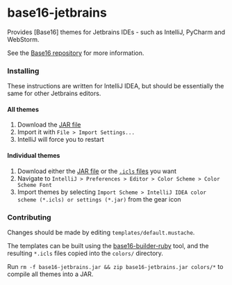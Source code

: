 base16-jetbrains
===========

Provides [Base16] themes for Jetbrains IDEs - such as IntelliJ, PyCharm and WebStorm.

See the [Base16 repository](https://github.com/chriskempson/base16) for more information.

### Installing

These instructions are written for IntelliJ IDEA, but should be essentially the same for other Jetbrains editors.

#### All themes

1. Download the [JAR file](https://github.com/adilosa/base16-jetbrains/raw/master/Base16Jetbrains.jar)
2. Import it with `File > Import Settings...`
3. IntelliJ will force you to restart

#### Individual themes

1. Download either the [JAR file](https://github.com/adilosa/base16-jetbrains/raw/master/Base16Idea.jar) or the [`.icls` files](https://github.com/adilosa/base16-jetbrains/tree/master/colors) you want
2. Navigate to `IntelliJ > Preferences > Editor > Color Scheme > Color Scheme Font`
3. Import themes by selecting `Import Scheme > IntelliJ IDEA color scheme (*.icls) or settings (*.jar)` from the gear icon

### Contributing

Changes should be made by editing `templates/default.mustache`.

The templates can be built using the [base16-builder-ruby](https://github.com/obahareth/base16-builder-ruby) tool, and the resulting `*.icls` files copied into the `colors/` directory.

Run `rm -f base16-jetbrains.jar && zip base16-jetbrains.jar colors/*` to compile all themes into a JAR.

